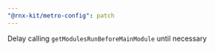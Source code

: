 ```yaml
---
"@rnx-kit/metro-config": patch
---
```


Delay calling `getModulesRunBeforeMainModule` until necessary
